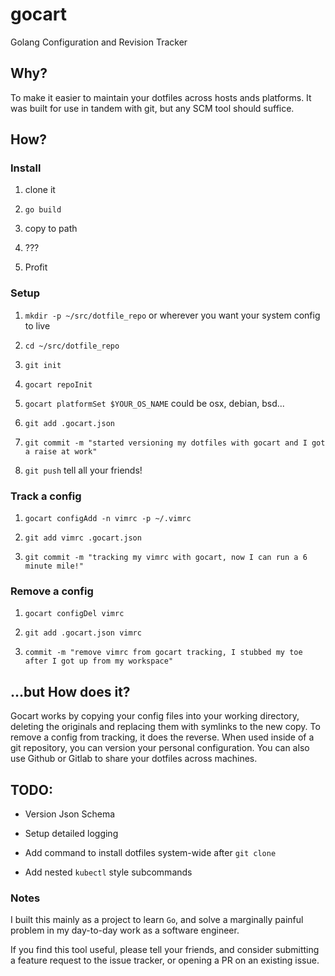 # gocart

Golang Configuration and Revision Tracker

## Why?

To make it easier to maintain your dotfiles across hosts ands platforms. It was built for use in tandem with git, but any SCM tool should suffice. 

## How?

### Install

1. clone it

2. `go build`

3. copy to path

4. ???

5. Profit

### Setup

1. `mkdir -p ~/src/dotfile_repo` or wherever you want your system config to live

2. `cd ~/src/dotfile_repo`

3. `git init`

4. `gocart repoInit`

5. `gocart platformSet $YOUR_OS_NAME` could be osx, debian, bsd...

6. `git add .gocart.json`

7. `git commit -m "started versioning my dotfiles with gocart and I got a raise at work"`

8. `git push` tell all your friends!

### Track a config

1. `gocart configAdd -n vimrc -p ~/.vimrc`

2. `git add vimrc .gocart.json`

3. `git commit -m "tracking my vimrc with gocart, now I can run a 6 minute mile!"`

### Remove a config

1. `gocart configDel vimrc`

2. `git add .gocart.json vimrc`

3. `commit -m "remove vimrc from gocart tracking, I stubbed my toe after I got up from my workspace"`

## ...but How does it?

Gocart works by copying your config files into your working directory, deleting the originals and replacing them with symlinks to the new copy. To remove a config from tracking, it does the reverse. When used inside of a git repository, you can version your personal configuration. You can also use Github or Gitlab to share your dotfiles across machines.

## TODO:

* Version Json Schema

* Setup detailed logging

* Add command to install dotfiles system-wide after `git clone`

* Add nested `kubectl` style subcommands

### Notes

I built this mainly as a project to learn `Go`, and solve a marginally painful problem in my day-to-day work as a software engineer. 

If you find this tool useful, please tell your friends, and consider submitting a feature request to the issue tracker, or opening a PR on an existing issue. 
